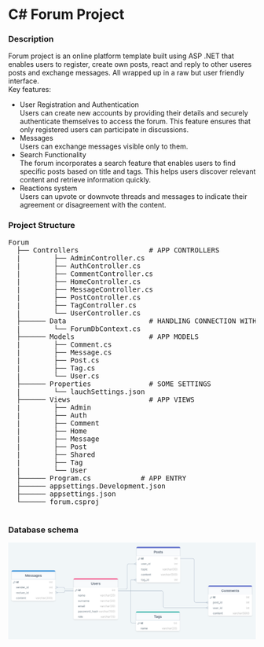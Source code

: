 # C# Forum Project
### Description

Forum project is an online platform template built using ASP .NET that enables users to register, create own posts, react and reply to other useres posts and exchange messages. All wrapped up in a raw but user friendly interface.  
Key features:  
* <dt> User Registration and Authentication </dt> Users can create new accounts by providing their details and securely authenticate themselves to access the forum. This feature ensures that only registered users can participate in discussions.  
* <dt> Messages </dt> Users can exchange messages visible only to them.  
* <dt> Search Functionality </dt> The forum incorporates a search feature that enables users to find specific posts based on title and tags. This helps users discover relevant content and retrieve information quickly.  
* <dt> Reactions system </dt> Users can upvote or downvote threads and messages to indicate their agreement or disagreement with the content.   

### Project Structure
<pre>
Forum   
  ├── Controllers                 # APP CONTROLLERS  
  |        ├── AdminController.cs  
  |        ├── AuthController.cs    
  |        ├── CommentController.cs  
  |        ├── HomeController.cs  
  |        ├── MessageController.cs  
  |        ├── PostController.cs  
  |        ├── TagController.cs  
  |        └── UserController.cs  
  ├────── Data                    # HANDLING CONNECTION WITH DATABASE  
  |        └── ForumDbContext.cs  
  ├────── Models                  # APP MODELS  
  |        ├── Comment.cs  
  |        ├── Message.cs  
  |        ├── Post.cs  
  |        ├── Tag.cs  
  |        └── User.cs    
  ├────── Properties              # SOME SETTINGS  
  |        └── lauchSettings.json  
  ├────── Views                   # APP VIEWS    
  |        ├── Admin    
  |        ├── Auth    
  |        ├── Comment    
  |        ├── Home     
  |        ├── Message   
  |        ├── Post   
  |        ├── Shared   
  |        ├── Tag  
  |        └── User  
  ├────── Program.cs            # APP ENTRY  
  ├────── appsettings.Development.json  
  ├────── appsettings.json  
  └────── forum.csproj  
  </pre>
  
  
### Database schema
![](https://github.com/witek3100/C--Projekt/blob/main/assets/database_schema.png)
